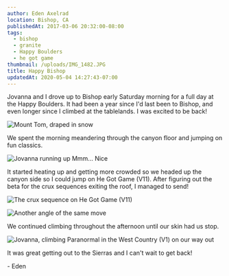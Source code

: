```yaml
---
author: Eden Axelrad
location: Bishop, CA
publishedAt: 2017-03-06 20:32:00-08:00
tags:
  - bishop
  - granite
  - Happy Boulders
  - he got game
thumbnail: /uploads/IMG_1482.JPG
title: Happy Bishop
updatedAt: 2020-05-04 14:27:43-07:00
---
```


Jovanna and I drove up to Bishop early Saturday morning for a full day at the Happy Boulders. It had been a year since I'd last been to Bishop, and even longer since I climbed at the tablelands. I was excited to be back!

![Mount Tom, draped in snow](/uploads/IMG_1482.JPG)

We spent the morning meandering through the canyon floor and jumping on fun classics.

![Jovanna running up Mmm... Nice](/uploads/IMG_1485.JPG)

It started heating up and getting more crowded so we headed up the canyon side so I could jump on He Got Game (V11). After figuring out the beta for the crux sequences exiting the roof, I managed to send!

![The crux sequence on He Got Game (V11)](/uploads/IMG_1503.JPG)

![Another angle of the same move](/uploads/IMG_1489.JPG)

We continued climbing throughout the afternoon until our skin had us stop.

![Jovanna, climbing Paranormal in the West Country (V1) on our way out](/uploads/IMG_1495%202.jpg)

It was great getting out to the Sierras and I can't wait to get back!

\- Eden
